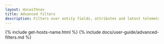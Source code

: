 ```yaml
---
layout: docwithnav
title: Advanced filters
description: Filters over entity fields, attributes and latest telemetry
---
```

{% include get-hosts-name.html %}
{% include docs/user-guide/advanced-filters.md %}